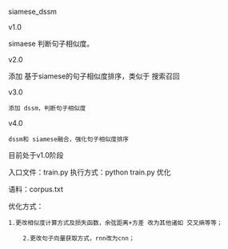 ﻿siamese_dssm
 
v1.0

   simaese 判断句子相似度。

v2.0

   添加 基于siamese的句子相似度排序，类似于 搜索召回

v3.0
    
    添加 dssm，判断句子相似度

v4.0
    
    dssm和 siamese融合，强化句子相似度排序
 
 
 目前处于v1.0阶段
 
 入口文件：train.py     执行方式：python train.py
优化

 语料：corpus.txt

优化方式：

	1.更改相似度计算方式及损失函数，余弦距离+方差 改为其他诸如 交叉熵等等；

        2.更改句子向量获取方式，rnn改为cnn；
